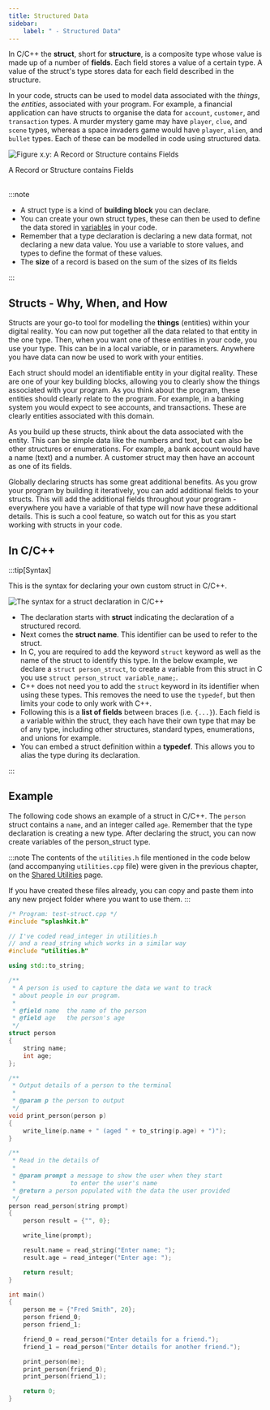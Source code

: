 ```yaml
---
title: Structured Data
sidebar:
    label: " - Structured Data"
---
```


In C/C++ the **struct**, short for **structure**, is a composite type whose value is made up of a number of **fields**. Each field stores a value of a certain type. A value of the struct's type stores data for each field described in the structure.

In your code, structs can be used to model data associated with the *things*, the *entities*, associated with your program. For example, a financial application can have structs to organise the data for `account`, `customer`, and `transaction` types. A murder mystery game may have `player`, `clue`, and `scene` types, whereas a space invaders game would have `player`, `alien`, and `bullet` types. Each of these can be modelled in code using structured data.

<a id="FigureCustomTypeRecord"></a>

![Figure x.y: A Record or Structure contains Fields](./images/custom-type-record.png "A Record or Structure contains Fields")
<div class="caption">A Record or Structure contains Fields</div><br/>

:::note

- A struct type is a kind of **building block** you can declare.
- You can create your own struct types, these can then be used to define the data stored in [variables](/book/part-1-instructions/1-sequence-and-data/2-trailside/07-variable) in your code.
- Remember that a type declaration is declaring a new data format, not declaring a new data value. You use a variable to store values, and types to define the format of these values.
- The **size** of a record is based on the sum of the sizes of its fields

:::

## Structs - Why, When, and How

Structs are your go-to tool for modelling the **things** (entities) within your digital reality. You can now put together all the data related to that entity in the one type. Then, when you want one of these entities in your code, you use your type. This can be in a local variable, or in parameters. Anywhere you have data can now be used to work with your entities.

Each struct should model an identifiable entity in your digital reality. These are one of your key building blocks, allowing you to clearly show the things associated with your program. As you think about the program, these entities should clearly relate to the program. For example, in a banking system you would expect to see accounts, and transactions. These are clearly entities associated with this domain.

As you build up these structs, think about the data associated with the entity. This can be simple data like the numbers and text, but can also be other structures or enumerations. For example, a bank account would have a name (text) and a number. A customer struct may then have an account as one of its fields.

Globally declaring structs has some great additional benefits. As you grow your program by building it iteratively, you can add additional fields to your structs. This will add the additional fields throughout your program - everywhere you have a variable of that type will now have these additional details. This is such a cool feature, so watch out for this as you start working with structs in your code.

## In C/C++

:::tip[Syntax]

This is the syntax for declaring your own custom struct in C/C++.

![The syntax for a struct declaration in C/C++](./images/struct-decl.png)

- The declaration starts with **struct** indicating the declaration of a structured record.
- Next comes the **struct name**. This identifier can be used to refer to the struct.
- In C, you are required to add the keyword `struct` keyword as well as the name of the struct to identify this type. In the below example, we declare a `struct person_struct`, to create a variable from this struct in C you use `struct person_struct variable_name;`.
- C++ does not need you to add the `struct` keyword in its identifier when using these types. This removes the need to use the `typedef`, but then limits your code to only work with C++.
- Following this is a **list of fields** between braces (i.e. `{...}`). Each field is a variable within the struct, they each have their own type that may be of any type, including other structures, standard types, enumerations, and unions for example.
- You can embed a struct definition within a **typedef**. This allows you to alias the type during its declaration.

:::

## Example

The following code shows an example of a struct in C/C++. The `person` struct contains a `name`, and an integer called `age`. Remember that the type declaration is creating a new type. After declaring the struct, you can now create variables of the person_struct type.

:::note
The contents of the `utilities.h` file mentioned in the code below (and accompanying `utilities.cpp` file) were given in the previous chapter, on the [Shared Utilities](/book/part-2-organised-code/2-organising-code/1-tour/04-00-utilities) page.

If you have created these files already, you can copy and paste them into any new project folder where you want to use them.
:::

```cpp
/* Program: test-struct.cpp */
#include "splashkit.h"

// I've coded read_integer in utilities.h
// and a read_string which works in a similar way
#include "utilities.h"

using std::to_string;

/**
 * A person is used to capture the data we want to track
 * about people in our program.
 *
 * @field name  the name of the person
 * @field age   the person's age
 */
struct person
{
    string name;
    int age;
};

/**
 * Output details of a person to the terminal
 *
 * @param p the person to output
 */
void print_person(person p)
{
    write_line(p.name + " (aged " + to_string(p.age) + ")");
}

/**
 * Read in the details of
 *
 * @param prompt a message to show the user when they start
 *               to enter the user's name
 * @return a person populated with the data the user provided
 */
person read_person(string prompt)
{
    person result = {"", 0};

    write_line(prompt);

    result.name = read_string("Enter name: ");
    result.age = read_integer("Enter age: ");

    return result;
}

int main()
{
    person me = {"Fred Smith", 20};
    person friend_0;
    person friend_1;

    friend_0 = read_person("Enter details for a friend.");
    friend_1 = read_person("Enter details for another friend.");

    print_person(me);
    print_person(friend_0);
    print_person(friend_1);

    return 0;
}
```
